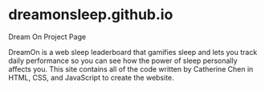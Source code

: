 # dreamonsleep.github.io
Dream On Project Page

DreamOn is a web sleep leaderboard that gamifies sleep and lets you track daily performance so you can see how the power of sleep personally affects you. 
This site contains all of the code written by Catherine Chen in HTML, CSS, and JavaScript to create the website. 
